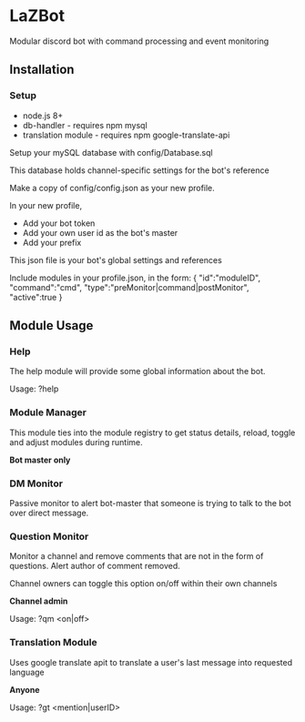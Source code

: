 # LaZBot

Modular discord bot with command processing and event monitoring


## Installation

### Setup

* node.js 8+
* db-handler - requires npm mysql
* translation module - requires npm google-translate-api

Setup your mySQL database with config/Database.sql

This database holds channel-specific settings for the bot's reference

Make a copy of config/config.json as your new profile.

In your new profile, 

* Add your bot token 
* Add your own user id as the bot's master
* Add your prefix

This json file is your bot's global settings and references

Include modules in your profile.json, in the form: { "id":"moduleID", "command":"cmd", "type":"preMonitor|command|postMonitor", "active":true } 


## Module Usage

### Help

The help module will provide some global information about the bot. 

Usage: ?help

### Module Manager

This module ties into the module registry to get status details, reload, toggle and adjust modules during runtime.

**Bot master only**

### DM Monitor

Passive monitor to alert bot-master that someone is trying to talk to the bot over direct message.

### Question Monitor

Monitor a channel and remove comments that are not in the form of questions. Alert author of comment removed.

Channel owners can toggle this option on/off within their own channels

**Channel admin**

Usage: ?qm <on|off>

### Translation Module

Uses google translate apit to translate a user's last message into requested language

**Anyone**

Usage: ?gt <languageCode> <mention|userID> <numMessages>

